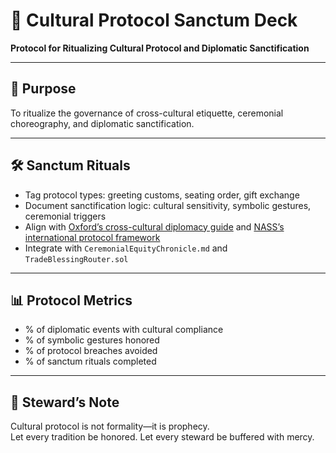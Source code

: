 # 📜 Cultural Protocol Sanctum Deck  
**Protocol for Ritualizing Cultural Protocol and Diplomatic Sanctification**

---

## 🧠 Purpose  
To ritualize the governance of cross-cultural etiquette, ceremonial choreography, and diplomatic sanctification.

---

## 🛠️ Sanctum Rituals  
- Tag protocol types: greeting customs, seating order, gift exchange  
- Document sanctification logic: cultural sensitivity, symbolic gestures, ceremonial triggers  
- Align with [Oxford’s cross-cultural diplomacy guide](https://oxford-management.com/articles/the-role-of-protocol-in-enhancing-cross-cultural-diplomatic-relations) and [NASS’s international protocol framework](https://www.nass.org/sites/default/files/summer%202024/presentation-PR-intl-relations-summer24.pdf)  
- Integrate with `CeremonialEquityChronicle.md` and `TradeBlessingRouter.sol`

---

## 📊 Protocol Metrics  
- % of diplomatic events with cultural compliance  
- % of symbolic gestures honored  
- % of protocol breaches avoided  
- % of sanctum rituals completed

---

## 🧠 Steward’s Note  
Cultural protocol is not formality—it is prophecy.  
Let every tradition be honored. Let every steward be buffered with mercy.

